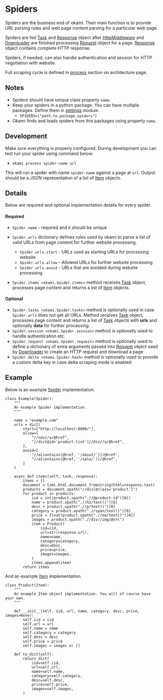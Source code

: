 # Spiders

Spiders are the business end of okami. Their main function is to provide URL parsing rules and web page content parsing for a particular web page.

Spiders are fed [Task](api.md#task) and [Response](api.md#response) object after [HttpMiddleware](middlewares.md#http-middleware) and [Downloader](downloader.md) are finished processing [Request](api.md#request) object for a page. [Response](api.md#response) object contains complete HTTP response.

Spiders, if needed, can also handle authentication and session for HTTP negotiation with website.

Full scraping cycle is defined in [process](architecture.md#process) section on architecture page.


## Notes

- Spiders should have unique class property `name`.
- Keep your spiders in a python package. You can have multiple packages. Define them in [settings](settings.md) module.
    - `SPIDERS=["path.to.package.spiders"]`
- Okami finds and loads spiders from this packages using property `name`.


## Development

Make sure everything is properly configured. During development you can test run your spider using command below:

- `okami process spider-name url`

This will run a spider with name `spider-name` against a page at `url`. Output should be a *JSON* representation of a list of [Item](api.md#item) objects.

## Details

Below are required and optional implementation details for every spider.

#### Required

- `Spider.name` - required and it should be unique
- `Spider.urls` dictionary defines rules used by okami to parse a list of valid URLs from page content for further website processing.
    - `Spider.urls.start` - URLs used as starting URLs for processing website
    - `Spider.urls.allow` - Allowed URLs for further website processing
    - `Spider.urls.avoid` - URLs that are avoided during website processing

- `Spider.items <okami.Spider.items>` method receives [Task](api.md#task) object, processes page content and returns a list of [Item](api.md#item) objects.

#### Optional

- `Spider.tasks <okami.Spider.tasks>` method is optionally used in case `Spider.urls` does not get all URLs. Method receives [Task](api.md#task) object, processes page content and returns a list of [Task](api.md#task) objects with **urls** and optionally **data** for further processing.
- `Spider.session <okami.Spider.session>` method is optionally used to handle authentication etc.
- `Spider.request <okami.Spider.request>` method is optionally used to define a dictionary of extra arguments passed into [Request](api.md#request) object used by [Downloader](downloader.md) to create an HTTP request and download a page
- `Spider.delta <okami.Spider.hash>` method is optionally used to provide a custom delta key in case delta scraping mode is enabled


## Example

Below is an example [Spider](api.md#spider) implementation.
```
class Example(Spider):
    """
    An example Spider implementation.
    """

    name = "example.com"
    urls = dict(
        start=["http://localhost:8000/"],
        allow=[
            "//nav//a/@href",
            "//div[@id='product-list']//div//a/@href",
        ],
        avoid=[
            "//a[contains(@href, '/about/')]/@href",
            "//a[contains(@href, '/sale/')]/@href",
        ]
    )

    async def items(self, task, response):
        items = []
        document = lxml.html.document_fromstring(html=response.text)
        products = document.xpath("//div[@class='product']")
        for product in products:
            iid = int(product.xpath(".//@product-id")[0])
            name = product.xpath(".//h2/text()")[0]
            desc = product.xpath(".//p/text()")[0]
            category = product.xpath(".//span/text()")[0]
            price = float(product.xpath(".//em/text()")[0])
            images = product.xpath(".//div//img/@src")
            item = Product(
                iid=iid,
                url=str(response.url),
                name=name,
                category=category,
                desc=desc,
                price=price,
                images=images,
            )
            items.append(item)
        return items
```

And an example [Item](api.md#item) implementation.
```
class Product(Item):
    """
    An example Item object implementation. You will of course have your own.
    """

    def __init__(self, iid, url, name, category, desc, price, images=None):
        self.iid = iid
        self.url = url
        self.name = name
        self.category = category
        self.desc = desc
        self.price = price
        self.images = images or []

    def to_dict(self):
        return dict(
            iid=self.iid,
            url=self.url,
            name=self.name,
            category=self.category,
            desc=self.desc,
            price=self.price,
            images=self.images,
        )
```
